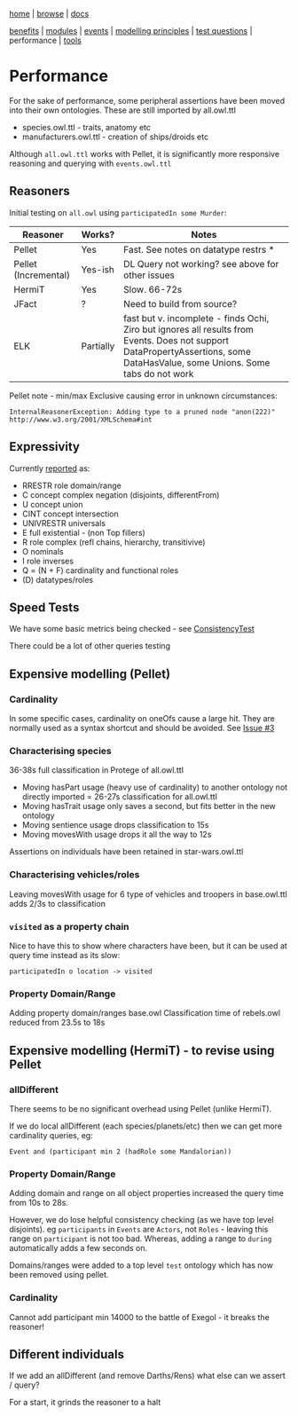 [home](../) |
[browse](https://star-wars-ontology.up.railway.app/) |
[docs](readme.md)

[benefits](benefits.md) |
[modules](modularisation.md) |
[events](events.md) |
[modelling principles](modelling-principles.md) |
[test questions](test-questions.md) |
performance |
[tools](tools.md)

# Performance

For the sake of performance, some peripheral assertions have been moved into their own ontologies. These are still imported by all.owl.ttl

* species.owl.ttl - traits, anatomy etc
* manufacturers.owl.ttl - creation of ships/droids etc

Although ```all.owl.ttl``` works with Pellet, it is significantly more responsive 
reasoning and querying with ```events.owl.ttl```

## Reasoners

Initial testing on `all.owl` using `participatedIn some Murder`:

| Reasoner             | Works?    | Notes                                                                                                                                                                         |
|----------------------|-----------|-------------------------------------------------------------------------------------------------------------------------------------------------------------------------------|
| Pellet               | Yes       | Fast. See notes on datatype restrs *                                                                                                                                          |
| Pellet (Incremental) | Yes-ish   | DL Query not working? see above for other issues                                                                                                                              |
| HermiT               | Yes       | Slow. 66-72s                                                                                                                                                                  |
| JFact                | ?         | Need to build from source?                                                                                                                                                    |
| ELK                  | Partially | fast but v. incomplete - finds Ochi, Ziro but ignores all results from Events. Does not support DataPropertyAssertions, some DataHasValue, some Unions. Some tabs do not work |

Pellet note - min/max Exclusive causing error in unknown circumstances:
  

    InternalReasonerException: Adding type to a pruned node "anon(222)" http://www.w3.org/2001/XMLSchema#int

## Expressivity

Currently [reported](https://star-wars-ontology.up.railway.app/ontologies/-1715300141) as:
* RRESTR role domain/range
* C concept complex negation (disjoints, differentFrom)
* U concept union
* CINT concept intersection
* UNIVRESTR universals
* E full existential - (non Top fillers)
* R role complex (refl chains, hierarchy, transitivive)
* O nominals
* I role inverses
* Q = (N + F) cardinality and  functional roles
* (D) datatypes/roles

## Speed Tests
We have some basic metrics being checked - see [ConsistencyTest](../src/test/java/com/nickd/sw/ConsistencyTest.java)

There could be a lot of other queries testing

## Expensive modelling (Pellet)

### Cardinality

In some specific cases, cardinality on oneOfs cause a large hit.
They are normally used as a syntax shortcut and should be avoided.
See [Issue #3](https://github.com/nickdrummond/star-wars-ontology/issues/3)

### Characterising species

36-38s full classification in Protege of all.owl.ttl

* Moving hasPart usage (heavy use of cardinality) to another ontology not directly imported
= 26-27s classification for all.owl.ttl
* Moving hasTrait usage only saves a second, but fits better in the new ontology
* Moving sentience usage drops classification to 15s
* Moving movesWith usage drops it all the way to 12s

Assertions on individuals have been retained in star-wars.owl.ttl

### Characterising vehicles/roles

Leaving movesWith usage for 6 type of vehicles and troopers in base.owl.ttl
adds 2/3s to classification

### ```visited``` as a property chain
Nice to have this to show where characters have been, but it can be used at query time instead as its slow:

    participatedIn o location -> visited

### Property Domain/Range
Adding property domain/ranges base.owl
Classification time of rebels.owl reduced from 23.5s to 18s


## Expensive modelling (HermiT) - to revise using Pellet

### allDifferent

There seems to be no significant overhead using Pellet (unlike HermiT).

If we do local allDifferent (each species/planets/etc) then we can get more cardinality queries, eg:

    Event and (participant min 2 (hadRole some Mandalorian))

### Property Domain/Range

Adding domain and range on all object properties increased the query time from 10s to 28s.

However, we do lose helpful consistency checking (as we have top level disjoints).
eg `participants` in `Events` are `Actors`, not `Roles` - leaving this range on `participant` is not too bad.
Whereas, adding a range to `during` automatically adds a few seconds on.

Domains/ranges were added to a top level `test` ontology which has now been removed using pellet.

### Cardinality
Cannot add participant min 14000 to the battle of Exegol - it breaks the reasoner!


## Different individuals

If we add an allDifferent (and remove Darths/Rens) what else can we assert / query?

For a start, it grinds the reasoner to a halt
